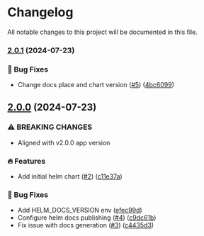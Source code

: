 # Changelog

All notable changes to this project will be documented in this file.

### [2.0.1](https://github.com/bissquit/helm-rate-limits-exporter/compare/v2.0.0...v2.0.1) (2024-07-23)


### :bug: Bug Fixes

* Change docs place and chart version ([#5](https://github.com/bissquit/helm-rate-limits-exporter/issues/5)) ([4bc6099](https://github.com/bissquit/helm-rate-limits-exporter/commit/4bc609903cd7ceeaf08f881687f660b2cf93862d))

## [2.0.0](https://github.com/bissquit/helm-rate-limits-exporter/compare/v1.1.0...v2.0.0) (2024-07-23)


### ⚠ BREAKING CHANGES

* Aligned with v2.0.0 app version

### :fire: Features

* Add initial helm chart ([#2](https://github.com/bissquit/helm-rate-limits-exporter/issues/2)) ([c11e37a](https://github.com/bissquit/helm-rate-limits-exporter/commit/c11e37a12a630adebf33463074d6f61708fbd834))


### :bug: Bug Fixes

* Add HELM_DOCS_VERSION env ([efec99d](https://github.com/bissquit/helm-rate-limits-exporter/commit/efec99dfa76c7b4463e3bc591450f70e6248cfd4))
* Configure helm docs publishing ([#4](https://github.com/bissquit/helm-rate-limits-exporter/issues/4)) ([c9dc61b](https://github.com/bissquit/helm-rate-limits-exporter/commit/c9dc61b123b838f5765843d7730092a6f687a11a))
* Fix issue with docs generation ([#3](https://github.com/bissquit/helm-rate-limits-exporter/issues/3)) ([c4435d3](https://github.com/bissquit/helm-rate-limits-exporter/commit/c4435d3831a1782681ace4e2a473e68355946e52))
